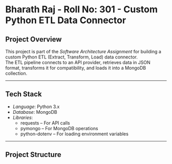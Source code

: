 # Bharath Raj - Roll No: 301 - Custom Python ETL Data Connector

##  Project Overview
This project is part of the *Software Architecture Assignment* for building a custom Python ETL (Extract, Transform, Load) data connector.  
The ETL pipeline connects to an API provider, retrieves data in JSON format, transforms it for compatibility, and loads it into a MongoDB collection.

---

##  Tech Stack
- *Language*: Python 3.x
- *Database*: MongoDB
- *Libraries*: 
  - requests – For API calls
  - pymongo – For MongoDB operations
  - python-dotenv – For loading environment variables

---

##  Project Structure